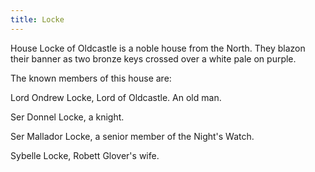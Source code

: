 ```yaml
---
title: Locke
---
```


House Locke of Oldcastle is a noble house from the North. They blazon their banner as two bronze keys crossed over a white pale on purple.

The known members of this house are:

Lord Ondrew Locke, Lord of Oldcastle. An old man.

Ser Donnel Locke, a knight.

Ser Mallador Locke, a senior member of the Night's Watch.

Sybelle Locke, Robett Glover's wife.


